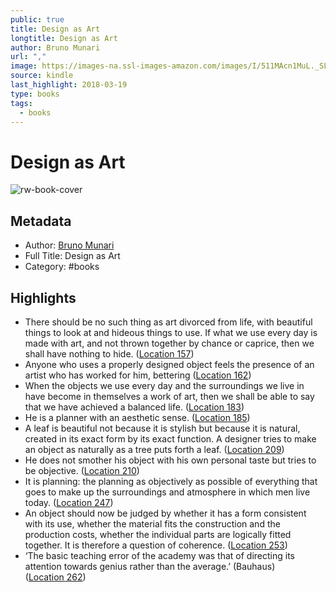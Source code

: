 ```yaml
---
public: true
title: Design as Art
longtitle: Design as Art
author: Bruno Munari
url: ","
image: https://images-na.ssl-images-amazon.com/images/I/511MAcn1MuL._SL200_.jpg
source: kindle
last_highlight: 2018-03-19
type: books
tags:
  - books
---
```

# Design as Art

![rw-book-cover](https://images-na.ssl-images-amazon.com/images/I/511MAcn1MuL._SL200_.jpg)

## Metadata
- Author: [Bruno Munari](Bruno%20Munari.md)
- Full Title: Design as Art
- Category: #books

## Highlights
- There should be no such thing as art divorced from life, with beautiful things to look at and hideous things to use. If what we use every day is made with art, and not thrown together by chance or caprice, then we shall have nothing to hide. ([Location 157](https://readwise.io/to_kindle?action=open&asin=B002RI9E0A&location=157))
- Anyone who uses a properly designed object feels the presence of an artist who has worked for him, bettering ([Location 162](https://readwise.io/to_kindle?action=open&asin=B002RI9E0A&location=162))
- When the objects we use every day and the surroundings we live in have become in themselves a work of art, then we shall be able to say that we have achieved a balanced life. ([Location 183](https://readwise.io/to_kindle?action=open&asin=B002RI9E0A&location=183))
- He is a planner with an aesthetic sense. ([Location 185](https://readwise.io/to_kindle?action=open&asin=B002RI9E0A&location=185))
- A leaf is beautiful not because it is stylish but because it is natural, created in its exact form by its exact function. A designer tries to make an object as naturally as a tree puts forth a leaf. ([Location 209](https://readwise.io/to_kindle?action=open&asin=B002RI9E0A&location=209))
- He does not smother his object with his own personal taste but tries to be objective. ([Location 210](https://readwise.io/to_kindle?action=open&asin=B002RI9E0A&location=210))
- It is planning: the planning as objectively as possible of everything that goes to make up the surroundings and atmosphere in which men live today. ([Location 247](https://readwise.io/to_kindle?action=open&asin=B002RI9E0A&location=247))
- An object should now be judged by whether it has a form consistent with its use, whether the material fits the construction and the production costs, whether the individual parts are logically fitted together. It is therefore a question of coherence. ([Location 253](https://readwise.io/to_kindle?action=open&asin=B002RI9E0A&location=253))
- ‘The basic teaching error of the academy was that of directing its attention towards genius rather than the average.’ (Bauhaus) ([Location 262](https://readwise.io/to_kindle?action=open&asin=B002RI9E0A&location=262))
